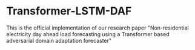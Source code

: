# Transformer-LSTM-DAF
This is the official implementation of our research paper "Non-residential electricity day ahead load forecasting using a Transformer based adversarial domain adaptation forecaster"
